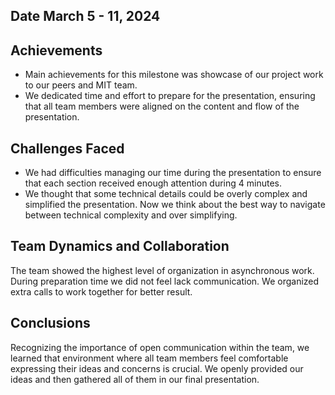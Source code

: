 ## Date March 5 - 11, 2024

 ## Achievements 
* Main achievements for this milestone was showcase of our project work to our peers and MIT team.
* We dedicated time and effort to prepare for the presentation, ensuring that all 
team members were aligned on the content and flow of the presentation.

## Challenges Faced
* We had difficulties managing our time during the presentation to ensure that each section 
received enough attention during 4 minutes.
* We thought that some technical details could be overly complex and simplified the presentation. 
Now we think about the best way to navigate between technical complexity and over simplifying.

## Team Dynamics and Collaboration
The team showed the highest level of organization in asynchronous work. During preparation time
we did not feel lack communication. We organized extra calls to work together for better result. 

## Conclusions

Recognizing the importance of open communication within the team, we learned that environment
where all team members feel comfortable expressing their ideas and concerns is crucial. We openly 
provided our ideas and then gathered all of them in our final presentation. 
